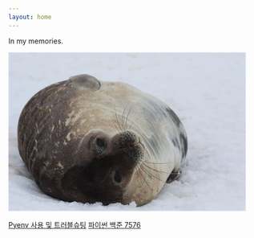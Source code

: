 ```yaml
---
layout: home
---
```

In my memories.

![seal](attachments/2022-02-24-21-50-32.png)

[Pyenv 사용 및 트러블슈팅](_posts/Computer/2022-02-24-Pyenv.md)
[파이썬 백준 7576](_posts/Algorithm/파이썬%20백준%207576.md)
